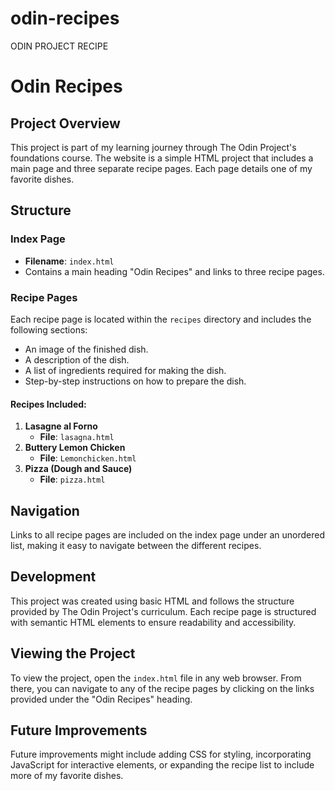 # odin-recipes
ODIN PROJECT RECIPE
# Odin Recipes

## Project Overview
This project is part of my learning journey through The Odin Project's foundations course. The website is a simple HTML project that includes a main page and three separate recipe pages. Each page details one of my favorite dishes.

## Structure

### Index Page
- **Filename**: `index.html`
- Contains a main heading "Odin Recipes" and links to three recipe pages.

### Recipe Pages
Each recipe page is located within the `recipes` directory and includes the following sections:
- An image of the finished dish.
- A description of the dish.
- A list of ingredients required for making the dish.
- Step-by-step instructions on how to prepare the dish.

#### Recipes Included:
1. **Lasagne al Forno**
   - **File**: `lasagna.html`
2. **Buttery Lemon Chicken**
   - **File**: `Lemonchicken.html`
3. **Pizza (Dough and Sauce)**
   - **File**: `pizza.html`

## Navigation

Links to all recipe pages are included on the index page under an unordered list, making it easy to navigate between the different recipes.

## Development

This project was created using basic HTML and follows the structure provided by The Odin Project's curriculum. Each recipe page is structured with semantic HTML elements to ensure readability and accessibility.

## Viewing the Project

To view the project, open the `index.html` file in any web browser. From there, you can navigate to any of the recipe pages by clicking on the links provided under the "Odin Recipes" heading.

## Future Improvements

Future improvements might include adding CSS for styling, incorporating JavaScript for interactive elements, or expanding the recipe list to include more of my favorite dishes.
